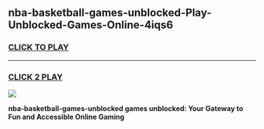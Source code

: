 
## nba-basketball-games-unblocked-Play-Unblocked-Games-Online-4iqs6
<h3>
<a href="https://premium76.site?title=nba-basketball-games-unblocked&ref=25A">CLICK TO PLAY</a></h3>
<hr>

<h3>
<a href="https://premium76.site?title=nba-basketball-games-unblocked&ref=25A">CLICK 2 PLAY</a>
  
</h3>

<a href="https://premium76.site?title=nba-basketball-games-unblocked&ref=25A"><img src="https://clearcache.store/games.png"></a>


**nba-basketball-games-unblocked games unblocked: Your Gateway to Fun and Accessible Online Gaming**
